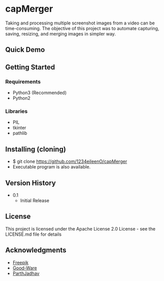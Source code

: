 # capMerger
Taking and processing multiple screenshot images from a video can be time-consuming. The objective of this project was to automate capturing, saving, resizing, and merging images in simpler way.

## Quick Demo

## Getting Started
### Requirements
* Python3 (Recommended)
* Python2

### Libraries
* PIL
* tkinter
* pathlib

## Installing (cloning)
* $ git clone https://github.com/1234eileenO/capMerger
* Executable program is also available. 

## Version History
* 0.1
    * Initial Release

## License
This project is licensed under the Apache License 2.0 License - see the LICENSE.md file for details

## Acknowledgments
* [Freepik](https://www.freepik.com)
* [Good-Ware](https://www.flaticon.com/authors/good-ware)
* [ParthJadhav]( https://github.com/ParthJadhav/Tkinter-Designer)

